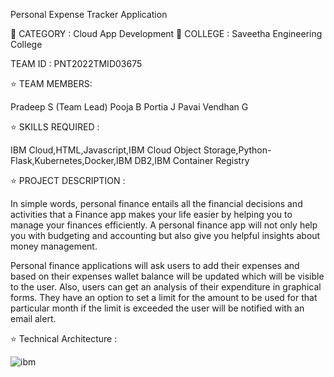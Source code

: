Personal Expense Tracker Application

🔷 CATEGORY : Cloud App Development
🔷 COLLEGE : Saveetha Engineering College

TEAM ID : PNT2022TMID03675

⭐️ TEAM MEMBERS:

Pradeep S (Team Lead)
Pooja B
Portia J
Pavai Vendhan G

⭐️ SKILLS REQUIRED :

IBM Cloud,HTML,Javascript,IBM Cloud Object Storage,Python-Flask,Kubernetes,Docker,IBM DB2,IBM Container Registry

⭐️ PROJECT DESCRIPTION :

In simple words, personal finance entails all the financial decisions and activities that a Finance app makes your life easier by helping you to manage your finances efficiently. A personal finance app will not only help you with budgeting and accounting but also give you helpful insights about money management.

Personal finance applications will ask users to add their expenses and based on their expenses wallet balance will be updated which will be visible to the user. Also, users can get an analysis of their expenditure in graphical forms. They have an option to set a limit for the amount to be used for that particular month if the limit is exceeded the user will be notified with an email alert.

⭐️ Technical Architecture :

![ibm](https://user-images.githubusercontent.com/82322042/197016262-794eeb22-acbe-4d40-80ed-4b98041fed3f.png)

 
